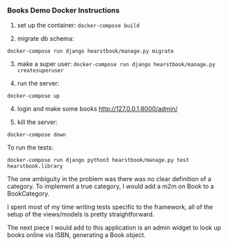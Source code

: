 ### Books Demo Docker Instructions ###

1. set up the container:
`docker-compose build`

2. migrate db schema:

`docker-compose run django hearstbook/manage.py migrate`

3. make a super user:
`docker-compose run django hearstbook/manage.py createsuperuser`

4. run the server:

`docker-compose up`

4. login and make some books
http://127.0.0.1:8000/admin/

5. kill the server:

`docker-compose down`

To run the tests:

`docker-compose run django python3 hearstbook/manage.py test hearstbook.library`

The one ambiguity in the problem was there was no clear definition of a category. To implement a true category, I would add a m2m on Book to a BookCategory.

I spent most of my time writing tests specific to the framework, all of the setup of the views/models is pretty straightforward.

The next piece I would add to this application is an admin widget to look up books online via ISBN, generating a Book object.
